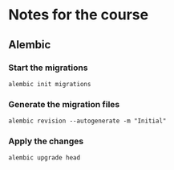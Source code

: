 # Notes for the course
## Alembic
### Start the migrations
`alembic init migrations`

### Generate the migration files
`alembic revision --autogenerate -m "Initial"` 
### Apply the changes
`alembic upgrade head`